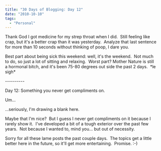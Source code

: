 ```yaml
---
title: "30 Days of Blogging: Day 12"
date: "2010-10-10"
tags:
  - "Personal"
---
```


Thank God I got medicine for my strep throat when I did.  Still feeling like crap, but it's a better crap than it was yesterday.  Analyze that last sentence for more than 10 seconds without thinking of poop, I dare you.

Best part about being sick this weekend: well, it's the weekend.  Not much to do, so just a lot of sitting and relaxing.  Worst part? Mother Nature is still a hormonal bitch, and it's been 75-80 degrees out side the past 2 days.  \*le sigh\*

\----------

Day 12: Something you never get compliments on.

Um...

...seriously, I'm drawing a blank here.

Maybe that I'm nice?  But I guess I never get compliments on it because I rarely show it.  I've developed a bit of a tough exterior over the past few years.  Not because I wanted to, mind you... but out of necessity.

Sorry for all these lame posts the past couple days.  The topics get a little better here in the future, so it'll get more entertaining.  Promise. :-)
